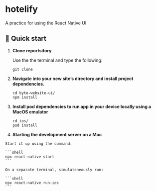# hotelify
A practice for using the React Native UI

## 🚀 Quick start

1.  **Clone reportsitory**

    Use the the terminal and type the following:

    ```shell
    git clone
    ```

2.  **Navigate into your new site’s directory and install project dependencies.**

    ```shell
    cd byte-website-ui/
    npm install   
    ```
    
3.  **Install pod dependencies to run app in your device locally using a MacOS emulator**

    ```shell
    cd ios/
    pod install
    ```
 
 4.  **Starting the development server on a Mac**

    Start it up using the command:

    ```shell
    npx react-native start
    ```
    
    On a separate terminal, simulateneously run:
    
    ```shell
    npx react-native run-ios
    ```
